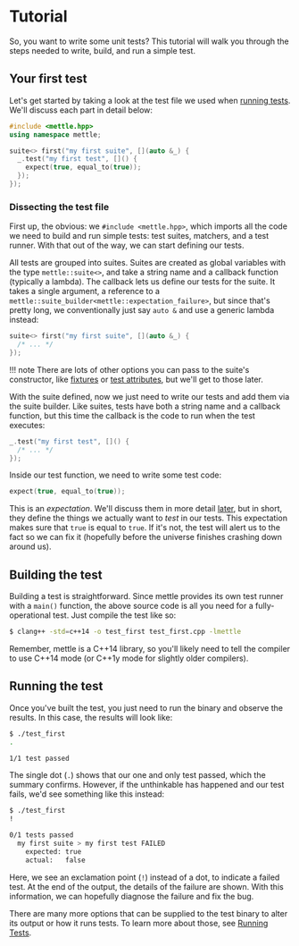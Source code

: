 # Tutorial

So, you want to write some unit tests? This tutorial will walk you through the
steps needed to write, build, and run a simple test.

## Your first test

Let's get started by taking a look at the test file we used when [running
tests](running-tests.md). We'll discuss each part in detail below:

```c++
#include <mettle.hpp>
using namespace mettle;

suite<> first("my first suite", [](auto &_) {
  _.test("my first test", []() {
    expect(true, equal_to(true));
  });
});
```

### Dissecting the test file

First up, the obvious: we `#include <mettle.hpp>`, which imports all the code we
need to build and run simple tests: test suites, matchers, and a test runner.
With that out of the way, we can start defining our tests.

All tests are grouped into suites. Suites are created as global variables with
the type `mettle::suite<>`, and take a string name and a callback function
(typically a lambda). The callback lets us define our tests for the suite. It
takes a single argument, a reference to a
`mettle::suite_builder<mettle::expectation_failure>`, but since that's pretty
long, we conventionally just say `auto &` and use a generic lambda instead:

```c++
suite<> first("my first suite", [](auto &_) {
  /* ... */
});
```

!!! note
    There are lots of other options you can pass to the suite's constructor,
    like [fixtures](writing-tests.md#fixtures) or [test
    attributes](writing-tests.md#test-attributes), but we'll get to those
    later.

With the suite defined, now we just need to write our tests and add them via
the suite builder. Like suites, tests have both a string name and a callback
function, but this time the callback is the code to run when the test executes:

```c++
_.test("my first test", []() {
  /* ... */
});
```

Inside our test function, we need to write some test code:

```c++
expect(true, equal_to(true));
```

This is an *expectation*. We'll discuss them in more detail
[later](expectations.md), but in short, they define the things we actually want
to *test* in our tests. This expectation makes sure that `true` is equal to
`true`. If it's not, the test will alert us to the fact so we can fix it
(hopefully before the universe finishes crashing down around us).

## Building the test

Building a test is straightforward. Since mettle provides its own test runner
with a `main()` function, the above source code is all you need for a
fully-operational test. Just compile the test like so:

```sh
$ clang++ -std=c++14 -o test_first test_first.cpp -lmettle
```

Remember, mettle is a C++14 library, so you'll likely need to tell the compiler
to use C++14 mode (or C++1y mode for slightly older compilers).

## Running the test

Once you've built the test, you just need to run the binary and observe the
results. In this case, the results will look like:

```sh
$ ./test_first
.

1/1 test passed
```

The single dot (`.`) shows that our one and only test passed, which the summary
confirms. However, if the unthinkable has happened and our test fails, we'd see
something like this instead:

```sh
$ ./test_first
!

0/1 tests passed
  my first suite > my first test FAILED
    expected: true
    actual:   false
```

Here, we see an exclamation point (`!`) instead of a dot, to indicate a failed
test. At the end of the output, the details of the failure are shown. With this
information, we can hopefully diagnose the failure and fix the bug.

There are many more options that can be supplied to the test binary to alter its
output or how it runs tests. To learn more about those, see [Running
Tests](running-tests.md).
